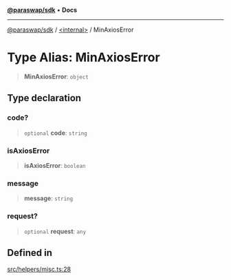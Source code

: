 [**@paraswap/sdk**](../../README.md) • **Docs**

***

[@paraswap/sdk](../../globals.md) / [\<internal\>](../README.md) / MinAxiosError

# Type Alias: MinAxiosError

> **MinAxiosError**: `object`

## Type declaration

### code?

> `optional` **code**: `string`

### isAxiosError

> **isAxiosError**: `boolean`

### message

> **message**: `string`

### request?

> `optional` **request**: `any`

## Defined in

[src/helpers/misc.ts:28](https://github.com/paraswap/paraswap-sdk/blob/master/src/helpers/misc.ts#L28)
